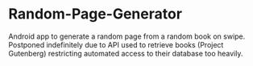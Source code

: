 # Random-Page-Generator
Android app to generate a random page from a random book on swipe. Postponed indefinitely due to API used to retrieve books (Project Gutenberg) restricting automated access to their database too heavily.
